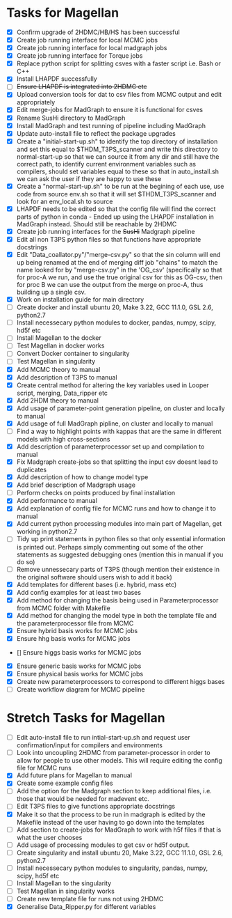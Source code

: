 # Tasks for Magellan 

- [X] Confirm upgrade of 2HDMC/HB/HS has been successful
- [X] Create job running interface for local MCMC jobs
- [X] Create job running interface for local madgraph jobs
- [X] Create job running interface for Torque jobs
- [X] Replace python script for splitting csves with a faster script i.e. Bash or C++
- [X] Install LHAPDF successfully
- [ ] ~~Ensure LHAPDF is integrated into 2HDMC etc~~
- [X] Upload conversion tools for dat to csv files from MCMC output and edit appropriately
- [X] Edit merge-jobs for MadGraph to ensure it is functional for csves
- [X] Rename SusHi directory to MadGraph
- [X] Install MadGraph and test running of pipeline including MadGraph
- [X] Update auto-install file to reflect the package upgrades
- [X] Create a "initial-start-up.sh" to identify the top directory of installation and set this equal to $THDM_T3PS_scanner and write this directory to normal-start-up so that we can source it from any dir and still have the correct path, to identify current environment variables such as compilers, should set variables equal to these so that in auto_install.sh we can ask the user if they are happy to use these
- [X] Create a "normal-start-up.sh" to be run at the begining of each use, use code from source env.sh so that it will set $THDM_T3PS_scanner and look for an env_local.sh to source
- [X] LHAPDF needs to be edited so that the config file will find the correct parts of python in conda - Ended up using the LHAPDF installation in MadGraph instead. Should still be reachable by 2HDMC
- [X] Create job running interfaces for the ~~SusHi~~ Madgraph pipeline
- [X] Edit all non T3PS python files so that functions have appropriate docstrings
- [X] Edit "Data_coallator.py"/"merge-csv.py" so that the sin column will end up being renamed at the end of merging diff job "chains" to match the name looked for by "merge-csv.py" in the 'OG_csv' (specifically so that for proc-A we run, and use the true original csv for this as OG-csv, then for proc B we can use the output from the merge on proc-A, thus building up a single csv.
- [X] Work on installation guide for main directory
- [ ] Create docker and install ubuntu 20, Make 3.22, GCC 11.1.0, GSL 2.6, python2.7
- [ ] Install necessecary python modules to docker, pandas, numpy, scipy, hd5f etc
- [ ] Install Magellan to the docker
- [ ] Test Magellan in docker works
- [ ] Convert Docker container to singularity
- [ ] Test Magellan in singularity
- [X] Add MCMC theory to manual
- [X] Add description of T3PS to manual
- [X] Create central method for altering the key variables used in Looper script, merging, Data_ripper etc
- [X] Add 2HDM theory to manual
- [X] Add usage of parameter-point generation pipeline, on cluster and locally to manual
- [X] Add usage of full MadGraph pipline, on cluster and locally to manual
- [ ] Find a way to highlight points with kappas that are the same in different models with high cross-sections
- [X] Add description of parameterprocessor set up and compilation to manual
- [X] Fix Madgraph create-jobs so that splitting the input csv doesnt lead to duplicates
- [X] Add description of how to change model type
- [X] Add brief description of Madgraph usage
- [ ] Perform checks on points produced by final installation
- [X] Add performance to manual
- [X] Add explanation of config file for MCMC runs and how to change it to manual
- [X] Add current python processing modules into main part of Magellan, get working in python2.7
- [ ] Tidy up print statements in python files so that only essential information is printed out. Perhaps simply commenting out some of the other statements as suggested debugging ones (mention this in manual if you do so)
- [ ] Remove unnessecary parts of T3PS (though mention their existence in the original software should users wish to add it back)
- [X] Add templates for different bases (i.e. hybrid, mass etc)
- [X] Add config examples for at least two bases
- [X] Add method for changing the basis being used in Parameterprocessor from MCMC folder with Makefile
- [X] Add method for changing the model type in both the template file and the parameterprocessor file from MCMC
- [X] Ensure hybrid basis works for MCMC jobs
- [X] Ensure hhg basis works for MCMC jobs
- [] Ensure higgs basis works for MCMC jobs
- [X] Ensure generic basis works for MCMC jobs
- [X] Ensure physical basis works for MCMC jobs
- [X] Create new parameterprocessors to correspond to different higgs bases
- [ ] Create workflow diagram for MCMC pipeline 

# Stretch Tasks for Magellan

- [ ] Edit auto-install file to run intial-start-up.sh and request user confirmation/input for compilers and environments
- [ ] Look into uncoupling 2HDMC from parameter-processor in order to allow for people to use other models. This will require editing the config file for MCMC runs
- [X] Add future plans for Magellan to manual
- [X] Create some example config files
- [ ] Add the option for the Madgraph section to keep additional files, i.e. those that would be needed for madevent etc.
- [ ] Edit T3PS files to give functions appropriate docstrings
- [X] Make it so that the process to be run in madgraph is edited by the Makefile instead of the user having to go down into the templates
- [ ] Add section to create-jobs for MadGraph to work with h5f files if that is what the user chooses
- [ ] Add usage of processing modules to get csv or hd5f output.
- [ ] Create singularity and install ubuntu 20, Make 3.22, GCC 11.1.0, GSL 2.6, python2.7
- [ ] Install necessecary python modules to singularity, pandas, numpy, scipy, hd5f etc
- [ ] Install Magellan to the singularity
- [ ] Test Magellan in singularity works
- [ ] Create new template file for runs not using 2HDMC
- [X] Generalise Data_Ripper.py for different variables
